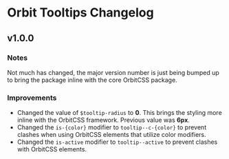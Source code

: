 # Orbit Tooltips Changelog

## v1.0.0

### Notes
Not much has changed, the major version number is just being bumped up to bring the package inline with the core OrbitCSS package.

### Improvements
* Changed the value of <code>$tooltip-radius</code> to <b>0</b>. This brings the styling more inline with the OrbitCSS framework. Previous value was <b>6px</b>.
* Changed the <code>is-{color}</code> modifier to <code>tooltip--c-{color}</code> to prevent clashes when using OrbitCSS elements that utilize color modifiers.
* Changed the <code>is-active</code> modifier to <code>tooltip--active</code> to prevent clashes with OrbitCSS elements.
